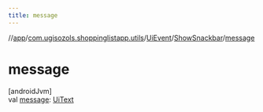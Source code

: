 ```yaml
---
title: message
---
```

//[app](../../../../index.html)/[com.ugisozols.shoppinglistapp.utils](../../index.html)/[UiEvent](../index.html)/[ShowSnackbar](index.html)/[message](message.html)



# message



[androidJvm]\
val [message](message.html): [UiText](../../-ui-text/index.html)




